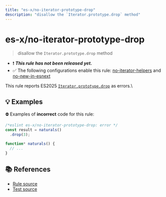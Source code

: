 ```yaml
---
title: "es-x/no-iterator-prototype-drop"
description: "disallow the `Iterator.prototype.drop` method"
---
```


# es-x/no-iterator-prototype-drop
> disallow the `Iterator.prototype.drop` method

- ❗ <badge text="This rule has not been released yet." vertical="middle" type="error"> ***This rule has not been released yet.*** </badge>
- ✅ The following configurations enable this rule: [no-iterator-helpers] and [no-new-in-esnext]

This rule reports ES2025 [`Iterator.prototype.drop`](https://github.com/tc39/proposal-iterator-helpers) as errors.\

## 💡 Examples

⛔ Examples of **incorrect** code for this rule:

<eslint-playground type="bad">

```js
/*eslint es-x/no-iterator-prototype-drop: error */
const result = naturals()
  .drop(3);

function* naturals() {
  // ...
}
```

</eslint-playground>

## 📚 References

- [Rule source](https://github.com/eslint-community/eslint-plugin-es-x/blob/master/lib/rules/no-iterator-prototype-drop.js)
- [Test source](https://github.com/eslint-community/eslint-plugin-es-x/blob/master/tests/lib/rules/no-iterator-prototype-drop.js)

[no-iterator-helpers]: ../configs/index.md#no-iterator-helpers
[no-new-in-esnext]: ../configs/index.md#no-new-in-esnext
